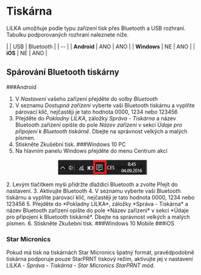 # Tiskárna

LILKA umožňuje podle typu zařízení tisk přes Bluetooth a USB rozhraní. Tabulku podporovaných rozhraní naleznete níže.

|  | USB | Bluetooth | 
| -- |
| **Android** | ANO | ANO | 
| **Windows** | NE | ANO | 
| **iOS** | NE | ANO | 

## Spárování Bluetooth tiskárny

###Android
1. V *Nastavení* vašeho zařízení přejděte do volby *Bluetooth*
2. V seznamu *Dostupná zařízení* vyberte vaši Bluetooth tiskárnu a vyplňte párovací klíč, nejčastěji je tato hodnota 0000, 1234 nebo 123456 
3. Přejděte do *Pokladny LILKA*, záložky *Správa - Tiskárna* a název Bluetooth zařízení opište do pole *Název zařízení* v sekci *Údaje pro připojení k Bluetooth tiskárně*. Dbejte na správnost velkých a malých písmen.
4. Stiskněte Zkušební tisk.
###Windows 10 PC
1. Na hlavním panelu Windows přejděte do menu Centrum akcí 
<div align="center">
    <p>
        <img height="40" width="233" src="win10pc1.png"> 
    </p>
</div>
2. Levým tlačítkem myši přidržte dlaždici Bluetooth a zvolte Přejít do nastavení. 
3. Aktivujte Bluetooth
4. V seznamu vyberte vaši Bluetooth tiskárnu a vyplňte párovací klíč, nejčastěji je tato hodnota 0000, 1234 nebo 123456 
5. Přejděte do *Pokladny LILKA*, záložky *Správa - Tiskárna* a název Bluetooth zařízení opište do pole *Název zařízení* v sekci *Údaje pro připojení k Bluetooth tiskárně*. Dbejte na správnost velkých a malých písmen.
6. Stiskněte Zkušební tisk.
###Windows 10 Mobile
###iOS

### Star Micronics
Pokud má tisk na tiskárnách Star Micronics špatný formát, pravědpodobně tiskárna podporuje pouze StarPRNT tiskový režim, aktivujte jej v nastavení LILKA - *Správa - Tiskárna - Star Micronics StarPRNT mód*.